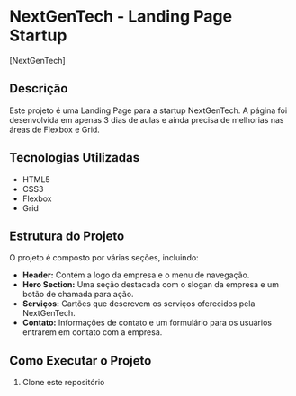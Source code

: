 # NextGenTech - Landing Page Startup

[NextGenTech]

## Descrição

Este projeto é uma Landing Page para a startup NextGenTech. A página foi desenvolvida em apenas 3 dias de aulas e ainda precisa de melhorias nas áreas de Flexbox e Grid.

## Tecnologias Utilizadas

- HTML5
- CSS3
- Flexbox
- Grid

## Estrutura do Projeto

O projeto é composto por várias seções, incluindo:

- **Header:** Contém a logo da empresa e o menu de navegação.
- **Hero Section:** Uma seção destacada com o slogan da empresa e um botão de chamada para ação.
- **Serviços:** Cartões que descrevem os serviços oferecidos pela NextGenTech.
- **Contato:** Informações de contato e um formulário para os usuários entrarem em contato com a empresa.

## Como Executar o Projeto

1. Clone este repositório
